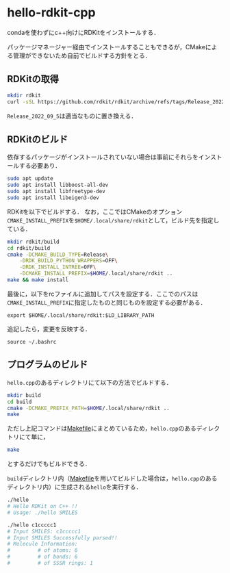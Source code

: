# hello-rdkit-cpp

condaを使わずにc++向けにRDKitをインストールする．

<!-- 以下のように -->
パッケージマネージャー経由でインストールすることもできるが，CMakeによる管理ができないため自前でビルドする方針をとる．
<!-- ```sh
sudo apt install librdkit-dev
``` -->

## RDKitの取得

```sh
mkdir rdkit
curl -sSL https://github.com/rdkit/rdkit/archive/refs/tags/Release_2022_09_5.tar.gz | tar -xvzf - -C rdkit --strip-components=1
```
`Release_2022_09_5`は適当なものに置き換える．

## RDKitのビルド

依存するパッケージがインストールされていない場合は事前にそれらをインストールする必要あり．
```sh
sudo apt update
sudo apt install libboost-all-dev
sudo apt install libfreetype-dev
sudo apt install libeigen3-dev
```

RDKitを以下でビルドする．
なお，ここではCMakeのオプション`CMAKE_INSTALL_PREFIX`を`$HOME/.local/share/rdkit`として，ビルド先を指定している．

```sh
mkdir rdkit/build
cd rdkit/build
cmake -DCMAKE_BUILD_TYPE=Release\
    -DRDK_BUILD_PYTHON_WRAPPERS=OFF\
    -DRDK_INSTALL_INTREE=OFF\
    -DCMAKE_INSTALL_PREFIX=$HOME/.local/share/rdkit ..
make && make install
```

最後に，以下をrcファイルに追加してパスを設定する．ここでのパスは`CMAKE_INSTALL_PREFIX`に指定したものと同じものを設定する必要がある．
```
export $HOME/.local/share/rdkit:$LD_LIBRARY_PATH
```

追記したら，変更を反映する．
```
source ~/.bashrc
```


## プログラムのビルド

`hello.cpp`のあるディレクトリにて以下の方法でビルドする．

```sh
mkdir build
cd build
cmake -DCMAKE_PREFIX_PATH=$HOME/.local/share/rdkit ..
make
```
ただし上記コマンドは[Makefile](./Makefile)にまとめているため，`hello.cpp`のあるディレクトリにて単に，
```sh
make
```
とするだけでもビルドできる．

`build`ディレクトリ内（[Makefile](./Makefile)を用いてビルドした場合は，`hello.cpp`のあるディレクトリ内）に生成される`hello`を実行する．
```sh
./hello
# Hello RDKit on C++ !!
# Usage: ./hello SMILES

./hello c1ccccc1
# Input SMILES: c1ccccc1
# Input SMILES Successfully parsed!!
# Molecule Information:
#         # of atoms: 6
#         # of bonds: 6
#         # of SSSR rings: 1
```

